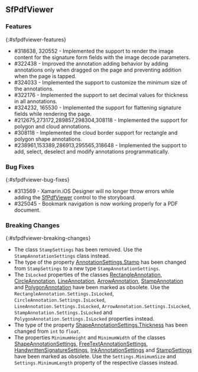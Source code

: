 ## SfPdfViewer

### Features
{:#sfpdfviewer-features}

* \#318638, 320552 - Implemented the support to render the image content for the signature form fields with the image decode parameters.
* \#322438 - Improved the annotation adding behavior by adding annotations only when dragged on the page and preventing addition when the page is tapped.
* \#324033 - Implemented the support to customize the minimum size of the annotations.
* \#322176 - Implemented the support to set decimal values for thickness in all annotations.
* \#324232, 165530 - Implemented the support for flattening signature fields while rendering the page.
* \#212675,273172,289857,298304,308118 - Implemented the support for polygon and cloud annotations.
* \#308118 - Implemented the cloud border support for rectangle and polygon shape annotations. 
* \#238961,153389,286913,295565,318648 - Implemented the support to add, select, deselect and modify annotations programmatically.

### Bug Fixes
{:#sfpdfviewer-bug-fixes}

* \#313569 - Xamarin.iOS Designer will no longer throw errors while adding the [SfPdfViewer](https://help.syncfusion.com/cr/xamarin-ios/Syncfusion.SfPdfViewer.iOS.SfPdfViewer.html) control to the storyboard.
* \#325045 - Bookmark navigation is now working properly for a PDF document.

### Breaking Changes
{:#sfpdfviewer-breaking-changes}

* The class `StampSettings` has been removed. Use the `StampAnnotationSettings` class instead.
* The type of the property [AnnotationSettings.Stamp](https://help.syncfusion.com/cr/xamarin-ios/Syncfusion.SfPdfViewer.iOS.AnnotationSettings.html#Syncfusion_SfPdfViewer_iOS_AnnotationSettings_Stamp) has been changed from `StampSettings` to a new type `StampAnnotationSettings`. 
* The `IsLocked` properties of the classes [RectangleAnnotation](https://help.syncfusion.com/cr/xamarin-ios/Syncfusion.SfPdfViewer.iOS.RectangleAnnotation.html), [CircleAnnotation](https://help.syncfusion.com/cr/xamarin-ios/Syncfusion.SfPdfViewer.iOS.CircleAnnotation.html), [LineAnnotation](https://help.syncfusion.com/cr/xamarin-ios/Syncfusion.SfPdfViewer.iOS.LineAnnotation.html), [ArrowAnnotation](https://help.syncfusion.com/cr/xamarin-ios/Syncfusion.SfPdfViewer.iOS.ArrowAnnotation.html), [StampAnnotation](https://help.syncfusion.com/cr/xamarin-ios/Syncfusion.SfPdfViewer.iOS.StampAnnotation.html) and [PolygonAnnotation](https://help.syncfusion.com/cr/xamarin-ios/Syncfusion.SfPdfViewer.iOS.PolygonAnnotation.html) have been marked as obsolete. Use the `RectangleAnnotation.Settings.IsLocked`, `CircleAnnotation.Settings.IsLocked`, `LineAnnotation.Settings.IsLocked`, `ArrowAnnotation.Settings.IsLocked`, `StampAnnotation.Settings.IsLocked` and `PolygonAnnotation.Settings.IsLocked` properties instead.
* The type of the property [ShapeAnnotationSettings.Thickness](https://help.syncfusion.com/cr/xamarin-ios/Syncfusion.SfPdfViewer.iOS.ShapeAnnotationSettings.html#Syncfusion_SfPdfViewer_iOS_ShapeAnnotationSettings_Thickness) has been changed from `int` to `float`.
* The properties `MinimumHeight` and `MinimumWidth` of the classes [ShapeAnnotationSettings](https://help.syncfusion.com/cr/xamarin-ios/Syncfusion.SfPdfViewer.iOS.ShapeAnnotationSettings.html), [FreeTextAnnotationSettings](https://help.syncfusion.com/cr/xamarin-ios/Syncfusion.SfPdfViewer.iOS.FreeTextAnnotationSettings.html), [HandwrittenSignatureSettings](https://help.syncfusion.com/cr/xamarin-ios/Syncfusion.SfPdfViewer.iOS.HandwrittenSignatureSettings.html), [InkAnnotationSettings](https://help.syncfusion.com/cr/xamarin-ios/Syncfusion.SfPdfViewer.iOS.InkAnnotationSettings.html) and [StampSettings](https://help.syncfusion.com/cr/xamarin-ios/Syncfusion.SfPdfViewer.iOS.StampSettings.html) have been marked as obsolete. Use the `Settings.MinimumSize` and `Settings.MinimumLength` property of the respective classes instead.
